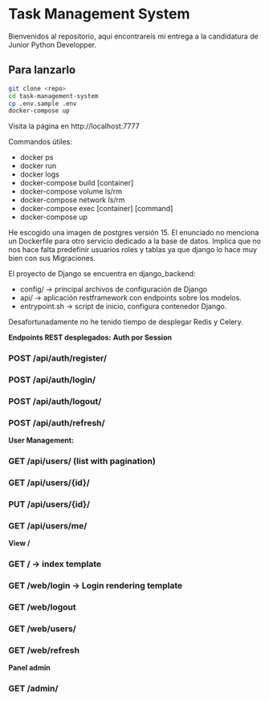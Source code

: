 # Task Management System
Bienvenidos al repositorio, aquí encontrareís mi entrega a la candidatura de Junior Python Developper.

## Para lanzarlo
```bash
git clone <repo>
cd task-management-system
cp .env.sample .env
docker-compose up
```
Visita la página en http://localhost:7777

Commandos útiles:
- docker ps
- docker run
- docker logs
- docker-compose build [container]
- docker-compose volume ls/rm
- docker-compose network ls/rm
- docker-compose exec [container] [command]
- docker-compose up

He escogido una imagen de postgres versión 15. El enunciado no menciona un Dockerfile para otro servicio dedicado a la base de datos. Implica que no nos hace falta predefinir usuarios roles y tablas ya que django lo hace muy bien con sus Migraciones.

El proyecto de Django se encuentra en django_backend:
- config/ -> principal archivos de configuración de Django
- api/ -> aplicación restframework con endpoints sobre los modelos.
- entrypoint.sh -> script de inicio, configura contenedor Django.

Desafortunadamente no he tenido tiempo de desplegar Redis y Celery.

**Endpoints REST desplegados:**
**Auth por Session**
### POST /api/auth/register/
### POST /api/auth/login/
### POST /api/auth/logout/
### POST /api/auth/refresh/
**User Management:**
### GET /api/users/ (list with pagination)
### GET /api/users/{id}/
### PUT /api/users/{id}/
### GET /api/users/me/

**View /**
### GET / -> index template
### GET /web/login -> Login rendering template
### GET /web/logout
### GET /web/users/
### GET /web/refresh
**Panel admin**
### GET /admin/


